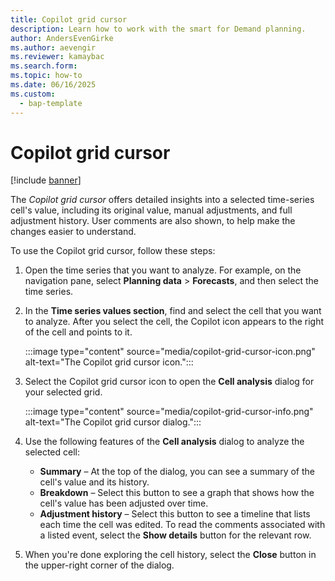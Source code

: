 ```yaml
---
title: Copilot grid cursor
description: Learn how to work with the smart for Demand planning.
author: AndersEvenGirke
ms.author: aevengir
ms.reviewer: kamaybac
ms.search.form:
ms.topic: how-to
ms.date: 06/16/2025
ms.custom: 
  - bap-template
---
```


# Copilot grid cursor

[!include [banner](../includes/banner.md)]

The *Copilot grid cursor* offers detailed insights into a selected time-series cell's value, including its original value, manual adjustments, and full adjustment history. User comments are also shown, to help make the changes easier to understand.

To use the Copilot grid cursor, follow these steps:

1. Open the time series that you want to analyze. For example, on the navigation pane, select **Planning data** \> **Forecasts**, and then select the time series.
1. In the **Time series values section**, find and select the cell that you want to analyze. After you select the cell, the Copilot icon appears to the right of the cell and points to it.

    :::image type="content" source="media/copilot-grid-cursor-icon.png" alt-text="The Copilot grid cursor icon.":::

1. Select the Copilot grid cursor icon to open the **Cell analysis** dialog for your selected grid.

    :::image type="content" source="media/copilot-grid-cursor-info.png" alt-text="The Copilot grid cursor dialog.":::

1. Use the following features of the **Cell analysis** dialog to analyze the selected cell:

    - **Summary** – At the top of the dialog, you can see a summary of the cell's value and its history.
    - **Breakdown** – Select this button to see a graph that shows how the cell's value has been adjusted over time.
    - **Adjustment history** – Select this button to see a timeline that lists each time the cell was edited. To read the comments associated with a listed event, select the **Show details** button for the relevant row.

1. When you're done exploring the cell history, select the **Close** button in the upper-right corner of the dialog.
